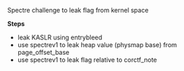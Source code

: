 Spectre challenge to leak flag from kernel space

**Steps**
+ leak KASLR using entrybleed
+ use spectrev1 to leak heap value (physmap base) from page_offset_base
+ use spectrev1 to leak flag relative to corctf_note
